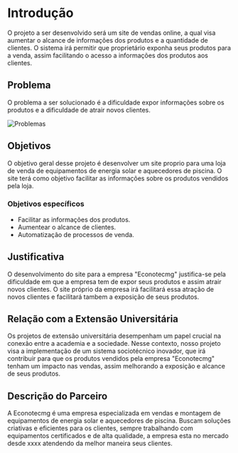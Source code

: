 # Introdução

O projeto a ser desenvolvido será um site de vendas online, a qual visa aumentar o alcance de informações dos produtos e a quantidade de clientes. O sistema irá permitir que proprietário exponha seus produtos para a venda, assim facilitando o acesso a informações dos produtos aos clientes.

## Problema

O problema a ser solucionado é a dificuldade expor informações sobre os produtos e a dificuldade de atrair novos clientes.

![Problemas ](https://github.com/ICEI-PUC-Minas-PMV-ADS/pmv-ads-2024-1-e5-proj-empext-t6-econotecmg/assets/103226164/8d6cbeef-828f-4be9-a681-2a174d63e11c)

## Objetivos

 O objetivo geral desse projeto é desenvolver um site proprio para uma loja de venda de equipamentos de energia solar e aquecedores de piscina. O site terá como objetivo  facilitar as informações sobre os produtos vendidos pela loja. 
 
### Objetivos específicos

* Facilitar as informações dos produtos.
* Aumentear o alcance de clientes.
* Automatização de processos de venda.

## Justificativa
 
 O desenvolvimento do site para a empresa "Econotecmg" justifica-se pela dificuldade em que a empresa tem de expor seus produtos e assim atrair novos clientes. O site próprio da empresa irá facilitará essa atração de novos clientes e facilitará tambem a exposição de seus produtos. 


## Relação com a Extensão Universitária

 Os projetos de extensão universitária desempenham um papel crucial na conexão entre a academia e a sociedade. Nesse contexto, nosso projeto visa a implementação de um sistema sociotécnico inovador, que irá contribuir para que os produtos vendidos pela empresa "Econotecmg" tenham um impacto nas vendas, assim melhorando a exposição e alcance de seus produtos.


## Descrição do Parceiro

A Econotecmg é uma empresa especializada em vendas e montagem de equipamentos de energia solar e aquecedores de piscina. Buscam soluções criativas e eficientes para os clientes, sempre trabalhando com equipamentos certificados e de alta qualidade, a empresa esta no mercado desde xxxx atendendo da melhor maneira seus clientes.


